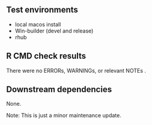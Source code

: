 ## Test environments
* local macos install
* Win-builder (devel and release)
* rhub

## R CMD check results
There were no ERRORs, WARNINGs, or relevant NOTEs .

## Downstream dependencies
None.

Note: This is just a minor maintenance update.
